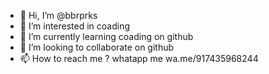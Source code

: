 - 👋 Hi, I’m @bbrprks
- 👀 I’m interested in coading
- 🌱 I’m currently learning coading on github
- 💞️ I’m looking to collaborate on github
- 📫 How to reach me ? whatapp me wa.me/917435968244

<!---
bbrprks/bbrprks is a ✨ special ✨ repository because its `README.md` (this file) appears on your GitHub profile.
You can click the Preview link to take a look at your changes.
--->
